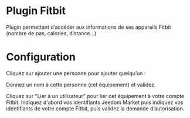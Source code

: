 # Plugin Fitbit

Plugin permettant d’accéder aux informations de ses appareils Fitbit (nombre de pas, calories, distance…​)

# Configuration 

Cliquez sur ajouter une personne pour ajouter quelqu’un :

Donnez un nom à cette personne (cet équipement) et validez.

Cliquez sur "Lier à un utilisateur" pour lier cet équipement à votre compte Fitbit. Indiquez d'abord vos identifiants Jeedom Market puis indiquez vos identifiants de votre compte Fitbit, puis validez la demande d’autorisation.